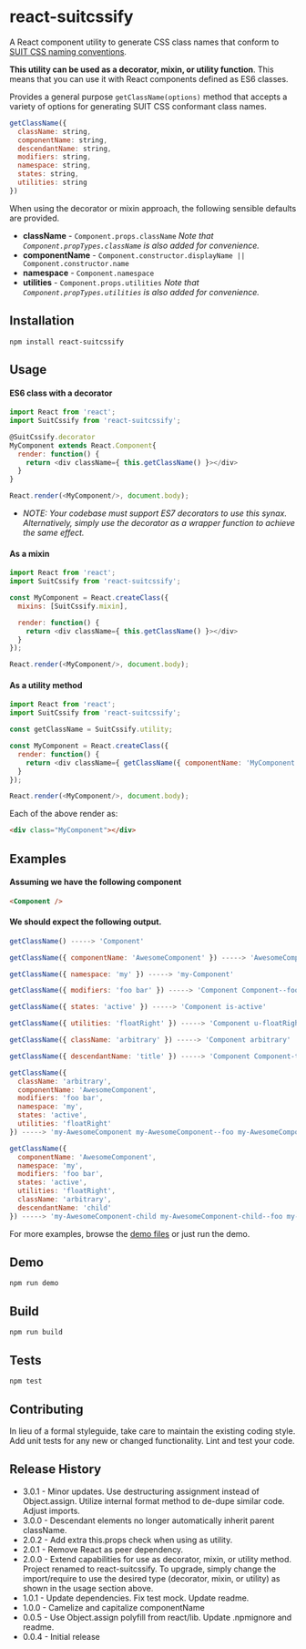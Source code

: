 # react-suitcssify

A React component utility to generate CSS class names that conform to [SUIT CSS naming conventions](https://github.com/suitcss/suit/blob/master/doc/naming-conventions.md).

__This utility can be used as a decorator, mixin, or utility function__.
This means that you can use it with React components defined as ES6 classes.

Provides a general purpose `getClassName(options)` method that accepts a variety of options for generating SUIT CSS conformant class names.

```JavaScript
getClassName({
  className: string,
  componentName: string,
  descendantName: string,
  modifiers: string,
  namespace: string,
  states: string,
  utilities: string
})
```

When using the decorator or mixin approach, the following sensible defaults are provided.

* __className__  - `Component.props.className`  _Note that `Component.propTypes.className` is also added for convenience._
* __componentName__ - `Component.constructor.displayName || Component.constructor.name`
* __namespace__ - `Component.namespace`
* __utilities__ - `Component.props.utilities`  _Note that `Component.propTypes.utilities` is also added for convenience._


## Installation

```
npm install react-suitcssify
```

## Usage

#### ES6 class with a decorator

```JavaScript
import React from 'react';
import SuitCssify from 'react-suitcssify';

@SuitCssify.decorator
MyComponent extends React.Component{
  render: function() {
    return <div className={ this.getClassName() }></div>
  }
}

React.render(<MyComponent/>, document.body);
```
* _NOTE: Your codebase must support ES7 decorators to use this synax.  Alternatively, simply use the decorator as a wrapper function to achieve the same effect._

#### As a mixin

```JavaScript
import React from 'react';
import SuitCssify from 'react-suitcssify';

const MyComponent = React.createClass({
  mixins: [SuitCssify.mixin],

  render: function() {
    return <div className={ this.getClassName() }></div>
  }
});

React.render(<MyComponent/>, document.body);
```

#### As a utility method

```JavaScript
import React from 'react';
import SuitCssify from 'react-suitcssify';

const getClassName = SuitCssify.utility;

const MyComponent = React.createClass({
  render: function() {
    return <div className={ getClassName({ componentName: 'MyComponent' }) }></div>
  }
});

React.render(<MyComponent/>, document.body);
```


Each of the above render as:

```html
<div class="MyComponent"></div>
```

## Examples

#### Assuming we have the following component

```HTML
<Component />
```

#### We should expect the following output.

```JavaScript
getClassName() -----> 'Component'

getClassName({ componentName: 'AwesomeComponent' }) -----> 'AwesomeComponent'

getClassName({ namespace: 'my' }) -----> 'my-Component'

getClassName({ modifiers: 'foo bar' }) -----> 'Component Component--foo Component--bar'

getClassName({ states: 'active' }) -----> 'Component is-active'

getClassName({ utilities: 'floatRight' }) -----> 'Component u-floatRight'

getClassName({ className: 'arbitrary' }) -----> 'Component arbitrary'

getClassName({ descendantName: 'title' }) -----> 'Component Component-title'

getClassName({
  className: 'arbitrary',
  componentName: 'AwesomeComponent',
  modifiers: 'foo bar',
  namespace: 'my',
  states: 'active',
  utilities: 'floatRight'
}) -----> 'my-AwesomeComponent my-AwesomeComponent--foo my-AwesomeComponent--bar is-active u-floatRight arbitrary'

getClassName({
  componentName: 'AwesomeComponent',
  namespace: 'my',
  modifiers: 'foo bar',
  states: 'active',
  utilities: 'floatRight',
  className: 'arbitrary',
  descendantName: 'child'
}) -----> 'my-AwesomeComponent-child my-AwesomeComponent-child--foo my-AwesomeComponent-child--bar is-active u-floatRight arbitrary'

```

For more examples, browse the [demo files](https://github.com/brentertz/react-suitcss-mixin/blob/master/demo) or just run the demo.

## Demo

```
npm run demo
```

## Build

```
npm run build
```

## Tests

```
npm test
```

## Contributing

In lieu of a formal styleguide, take care to maintain the existing coding style. Add unit tests for any new or changed functionality. Lint and test your code.

## Release History

* 3.0.1 - Minor updates. Use destructuring assignment instead of Object.assign.  Utilize internal format method to de-dupe similar code.  Adjust imports.
* 3.0.0 - Descendant elements no longer automatically inherit parent className.
* 2.0.2 - Add extra this.props check when using as utility.
* 2.0.1 - Remove React as peer dependency.
* 2.0.0 - Extend capabilities for use as decorator, mixin, or utility method. Project renamed to react-suitcssify.  To upgrade, simply change the import/require to use the desired type (decorator, mixin, or utility) as shown in the usage section above.
* 1.0.1 - Update dependencies. Fix test mock. Update readme.
* 1.0.0 - Camelize and capitalize componentName
* 0.0.5 - Use Object.assign polyfill from react/lib. Update .npmignore and readme.
* 0.0.4 - Initial release

